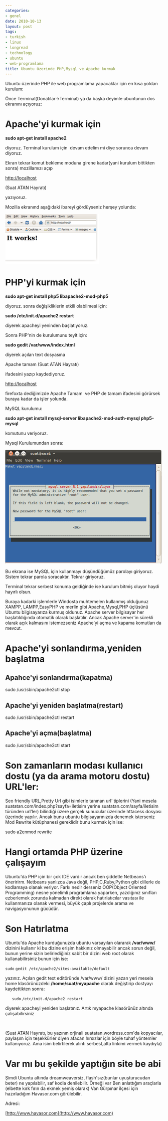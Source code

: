 ```yaml
---
categories:
- genel
date: 2010-10-13
layout: post
tags:
- turkish
- linux
- longread
- technology
- ubuntu
- web-programlama
title: Ubuntu üzerinde PHP,Mysql ve Apache kurmak
---
```


Ubuntu üzerinde PHP ile web programlama yapacaklar için en kısa yoldan kurulum:  
  
Önce Terminal(Donatılar->Terminal) ya da başka deyimle ubuntunun dos ekranını açıyoruz:  

# **Apache'yi kurmak için**

  
**sudo apt-get install apache2**  
  
diyoruz. Terminal kurulum için  devam edelim mi diye sorunca devam diyoruz.  
  
Ekran tekrar komut bekleme moduna girene kadar(yani kurulum bittikten sonra) mozillamızı açıp  
  
[http://localhost](http://localhost)  
  
(Suat ATAN Hayratı)  
  
yazıyoruz.  
  
Mozilla ekranınd aşağıdaki ibareyi gördüyseniz herşey yolunda:  
  
[![](/images/screenshot-mozilla-firefox1.png "screenshot-mozilla-firefox1")](http://suatatan.wordpress.com/wp-content/uploads/2010/10/screenshot-mozilla-firefox1.png)  

# PHP'yi kurmak için

  
**sudo apt-get install php5 libapache2-mod-php5**  
  
diyoruz. sonra değişikliklerin etkili olabilmesi için:  
  
**sudo /etc/init.d/apache2 restart**  
  
diyerek apacheyi yeninden başlatıyoruz.  
  
Sonra PHP'nin de kurulumunu teyit için:  
  
**sudo gedit /var/www/index.html**  
  
diyerek açılan text dosyasına  
  
Apache tamam (Suat ATAN Hayratı)  
  
**<?php phpinfo();echo "  
PHP'de tamam.Suat ATAN hayratıdır:)“;?>**  
  
ifadesini yazıp kaydediyoruz.  
  
[http://localhost](http://localhost)  
  
firefoxta dediğimizde Apache Tamam  ve PHP de tamam ifadesini görürsek buraya kadar da işler yolunda.  
  
MySQL kurulumu:  
  
**sudo apt-get install mysql-server libapache2-mod-auth-mysql php5-mysql**  
  
komutunu veriyoruz.  
  
Mysql Kurulumundan sonra:  
  
[![](/images/mysqlroot.png "mysqlroot")](http://suatatan.wordpress.com/wp-content/uploads/2010/10/mysqlroot.png)  
  
Bu ekrana ise MySQL için kullanmayı düşündüğümüz parolayı giriyoruz. Sistem tekrar parola soracaktır. Tekrar giriyoruz.  
  
Terminal tekrar serbest konuma geldiğinde ise kurulum bitmiş oluyor haydi hayırlı olsun.  
  
Buraya kadarki işlemlerle Windosta muhtemelen kullanmış olduğunuz XAMPP, LAMPP,EasyPHP ve merlin gibi Apache,Mysql,PHP üçlüsünü Ubuntu bilgisayarıza kurmuş oldunuz. Apache server bilgisayar her başlatıldığında otomatik olarak başlatılır. Ancak Apache server'in sürekli olarak açık kalmasını istemezseniz Apache'yi açma ve kapama komutları da mevcut.  

# Apache'yi sonlandırma,yeniden başlatma

  

## Apahce'yi sonlandırma(kapatma)

  

sudo /usr/sbin/apache2ctl stop

  

## Apache'yi yeniden başlatma(restart)

  

sudo /usr/sbin/apache2ctl restart

  

## Apache'yi açma(başlatma)

  
sudo /usr/sbin/apache2ctl start  

# Son zamanların modası kullanıcı dostu (ya da arama motoru dostu) URL'ler:

  
Seo friendly URL,Pretty Url gibi isimlerle tanınan url’ tiplerini (Yani mesela suatatan.com/index.php?sayfa=iletisim yerine suatatan.com/sayfa/iletisim türünden url'ler) bilindiği üzere gerçek sunucular üzerinde httacess dosyası üzerinde yapılır. Ancak bunu ubuntu bilgisayarınızda denemek isterseniz Mod Rewrite kütüphanesi gereklidir bunu kurmak için ise:  
  
sudo a2enmod rewrite  

# Hangi ortamda PHP üzerine çalışayım

  
Ubuntu'da PHP için bir çok IDE vardır ancak ben şiddetle Netbeans'ı öneririrm. Netbeans yanlızca Java değil, PHP,C,Ruby,Python gibi dillerle de kodlamaya olanak veriyor. Farkı nedir derseniz OOP(Object Oriented Programming) nesne yönelimli programlama yaparken, yazdığınız sınıfları ezberlemek zorunda kalmadan direkt olarak hatırlatıcılar vasıtası ile kullanmanıza olanak vermesi, büyük çaplı projelerde arama ve navigasyonunun gücüdür.  

# Son Hatırlatma

  
Ubuntu'da Apache kurduğunuzda ubuntu varsayılan olararak **/var/www/** dizinini kullanır ki bu dizine erişim hakkınız olmayabilir ancak sorun değil, bunun yerine sizin belirlediğiniz sabit bir dizini web root olarak kullanabilirsiniz bunun için ise:  
  
`sudo` `gedit /etc/apache2/sites-available/default`  
  
yazınız. Açılan gedit text editöründe /var/www/ dizini yazan yeri mesela home klasörünüzdeki **/home/suat/myapache** olarak değiştirip dostyayı kaydettikten sonra:  
  
`   sudo` `/etc/init.d/apache2 restart`  
  
diyerek apacheyi yeniden başlatınız. Artık myapache klasörünüz altında çalışabilirsiniz  
  
   
  
(Suat ATAN Hayratı, bu yazının orjinali suatatan.wordress.com'da kopyacılar, paylaşım için teşekkürler diyen afacan hırsızlar için böyle tuhaf yöntemler kullanıyoruz. Ama isim belirtilerek alıntı serbest,alta linkimi vermek kaydıyla)  

# Var mı bu şekilde yaptığın site be abi

  
Şimdi Ubuntu altında dreamweaversiz, flash'sız(bunlar uyuşturucudan beter) ne yapılabilir, saf kodla denilebilir. Örneği var Ben anlattığım araçlarla (elbette kırk fırın da ekmek yemiş olarak) Van Gürpınar ilçesi için hazırladığım Havasor.com görülebilir.  
  
Adresi:  
  
[http://www.havasor.com](http://www.havasor.com)
